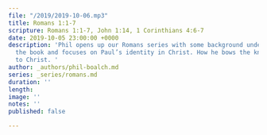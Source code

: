 ```yaml
---
file: "/2019/2019-10-06.mp3"
title: Romans 1:1-7
scripture: Romans 1:1-7, John 1:14, 1 Corinthians 4:6-7
date: 2019-10-05 23:00:00 +0000
description: 'Phil opens up our Romans series with some background understanding of
  the book and focuses on Paul’s identity in Christ. How he bows the knee as a servant/slave
  to Christ. '
author: _authors/phil-boalch.md
series: _series/romans.md
duration: ''
length: 
image: ''
notes: ''
published: false

---
```

